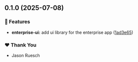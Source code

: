## 0.1.0 (2025-07-08)

### 🚀 Features

- **enterprise-ui:** add ui library for the enterprise app ([1ad3e65](https://github.com/evolonix/evolonix/commit/1ad3e65))

### ❤️ Thank You

- Jason Ruesch